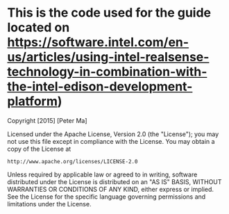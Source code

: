 # This is the code used for the guide located on https://software.intel.com/en-us/articles/using-intel-realsense-technology-in-combination-with-the-intel-edison-development-platform)

Copyright [2015] [Peter Ma]

Licensed under the Apache License, Version 2.0 (the "License");
you may not use this file except in compliance with the License.
You may obtain a copy of the License at

    http://www.apache.org/licenses/LICENSE-2.0

Unless required by applicable law or agreed to in writing, software
distributed under the License is distributed on an "AS IS" BASIS,
WITHOUT WARRANTIES OR CONDITIONS OF ANY KIND, either express or implied.
See the License for the specific language governing permissions and
limitations under the License.
